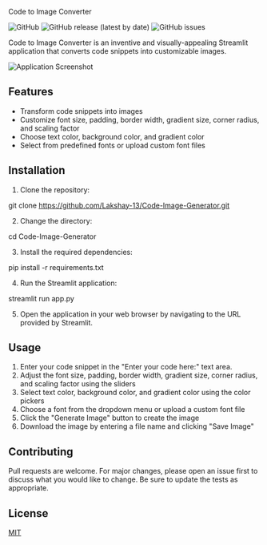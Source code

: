 Code to Image Converter

![GitHub](https://img.shields.io/github/license/Lakshay-13/Code-Image-Generator)
![GitHub release (latest by date)](https://img.shields.io/github/v/release/Lakshay-13/Code-Image-Generator)
![GitHub issues](https://img.shields.io/github/issues/Lakshay-13/Code-Image-Generator)

Code to Image Converter is an inventive and visually-appealing Streamlit application that converts code snippets into customizable images.

![Application Screenshot](<screenshot_url>)

## Features

- Transform code snippets into images
- Customize font size, padding, border width, gradient size, corner radius, and scaling factor
- Choose text color, background color, and gradient color
- Select from predefined fonts or upload custom font files

## Installation

1. Clone the repository:

git clone https://github.com/Lakshay-13/Code-Image-Generator.git

2. Change the directory:

cd Code-Image-Generator

3. Install the required dependencies:

pip install -r requirements.txt

4. Run the Streamlit application:

streamlit run app.py

5. Open the application in your web browser by navigating to the URL provided by Streamlit.

## Usage

1. Enter your code snippet in the "Enter your code here:" text area.
2. Adjust the font size, padding, border width, gradient size, corner radius, and scaling factor using the sliders
3. Select text color, background color, and gradient color using the color pickers
4. Choose a font from the dropdown menu or upload a custom font file
5. Click the "Generate Image" button to create the image
6. Download the image by entering a file name and clicking "Save Image"

## Contributing

Pull requests are welcome. For major changes, please open an issue first to discuss what you would like to change. Be sure to update the tests as appropriate.

## License

[MIT](https://choosealicense.com/licenses/mit/)
